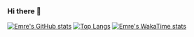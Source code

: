 ### Hi there 👋

[![Emre's GitHub stats](https://github-readme-stats.vercel.app/api?username=idyne)](https://github.com/anuraghazra/github-readme-stats)
[![Top Langs](https://github-readme-stats.vercel.app/api/top-langs/?username=idyne)](https://github.com/anuraghazra/github-readme-stats)
[![Emre's WakaTime stats](https://github-readme-stats.vercel.app/api/wakatime?username=idyne)](https://github.com/anuraghazra/github-readme-stats)
<!--
**idyne/idyne** is a ✨ _special_ ✨ repository because its `README.md` (this file) appears on your GitHub profile.

Here are some ideas to get you started:

- 🔭 I’m currently working on ...
- 🌱 I’m currently learning ...
- 👯 I’m looking to collaborate on ...
- 🤔 I’m looking for help with ...
- 💬 Ask me about ...
- 📫 How to reach me: ...
- 😄 Pronouns: ...
- ⚡ Fun fact: ...
-->
